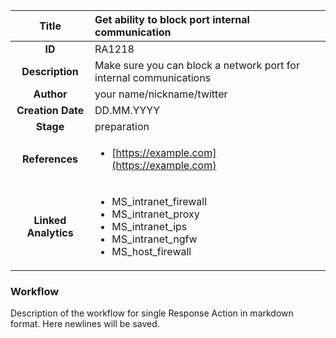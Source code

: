 | Title                       |  Get ability to block port internal communication         |
|:---------------------------:|:--------------------|
| **ID**                      | RA1218            |
| **Description**             | Make sure you can block a network port for internal communications   |
| **Author**                  | your name/nickname/twitter        |
| **Creation Date**           | DD.MM.YYYY |
| **Stage**                   | preparation         |
| **References** |<ul><li>[https://example.com](https://example.com)</li></ul>|
| **Linked Analytics** |<ul><li>MS_intranet_firewall</li><li>MS_intranet_proxy</li><li>MS_intranet_ips</li><li>MS_intranet_ngfw</li><li>MS_host_firewall</li></ul>|

### Workflow

Description of the workflow for single Response Action in markdown format.
Here newlines will be saved.
